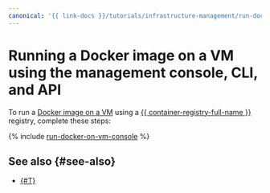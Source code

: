 ```yaml
---
canonical: '{{ link-docs }}/tutorials/infrastructure-management/run-docker-on-vm/console'
---
```


# Running a Docker image on a VM using the management console, CLI, and API

To run a [Docker image on a VM](index.md) using a [{{ container-registry-full-name }}](../../container-registry/) registry, complete these steps:

{% include [run-docker-on-vm-console](../../../_tutorials/infrastructure/run-docker-on-vm-console.md) %}

## See also {#see-also}

* [{#T}](terraform.md)